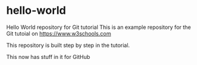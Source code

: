 # hello-world
Hello World repository for Git tutorial
This is an example repository for the Git tutoial on https://www.w3schools.com

This repository is built step by step in the tutorial. 

This now has stuff in it for GitHub
